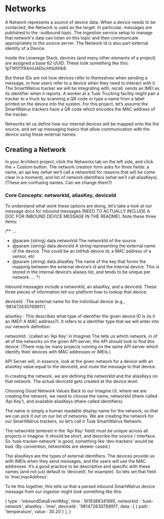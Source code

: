 # Networks

A Network represents a source of device data. When a device needs to be contacted, the Network is used as the target. In particular, messages are published to the <networkId>-outbound topic. The ingestion service setup to manage that network's data can listen on this topic and then communicate appropriately to the source server. The Network Id is also part external identity of a Device.

Inside the Leverege Stack, devices (and many other elements of a project) are assigned a base 62 UUID. These look something like this: 1pTW01YR4mUAEbcHhbXHk8. 

But these IDs are not how devices refer to themselves when sending a message, or how users refer to a device when they need to interact with it. The SmartWalrus tracker we will be integrating with, recall, sends an IMEI as its identifier when it reports. A worker at a Tusk Trucking facility might pair a tracker to a truck by scanning a QR code or type a name from a label printed on the device into the system.  For this project, let’s assume the SmartWalrus trackers have a QR code which encodes the MAC address of the tracker.  

Networks let us define how our internal devices will be mapped onto the the source, and set up messaging topics that allow communication with the device using these external names. 

## Creating a Network
In your Architect project, click the Networks tab on the left side, and click the + Custom button. The network creation form asks for three fields: a name, an api key (what we’ll call a networkId for reasons that will be come clear in a moment), and list of network identifiers (what we’ll call aliasKeys). (These are confusing names. Can we change them?)


### Core Concepts: networkId, aliasKey, deviceId
To understand what work these options are doing, let’s take a look at our message docs for inbound messages (NEED TO ACTUALLY INCLUDE A DOC FOR INBOUND DEVICE MESSAGE IN THE README). Note these three items:


/**
 ...
 * @param {string} data.networkId The networkId of the source
 * @param {string} data.deviceId A string representing the external name of the device. This could be an IotHub device id, a MAC address of a sensor, etc
 * @param {string} data.aliasKey The name of the key that forms the mapping between the external device’s id and the internal device. This is stored in the internal device’s aliases list, and tends to be unique per network.
 ...
 */

Inbound messages include a networkId, an aliasKey, and a deviceId. These three pieces of information tell our platform how to lookup that device:

deviceId : The external name for the individual device (e.g., ‘981472630769911’)

aliasKey : This describes what type of identifier the given device ID is (is it an IMEI? A MAC address?). It refers to a identifier type that we will enter into our network definition.

networkId : (called an ‘Api Key’ in Imagine) The tells us which network, in of all of the networks on the given API server, the API should look to find this device. (There may be many projects running on the same API server which identify their devices with MAC addresses or IMEIs.)

API Server will, in essence, look at the given network for a device with an aliasKey value equal to the deviceId, and route the message to that device. 

In creating the network, we are defining the networkId and the aliasKeys on that network. The actual deviceId gets created at the device level.

Choosing Good Network Values
Back to our Imagine UI, where we are creating the network, we need to choose the name, networkId (there called ‘Api Key’), and available aliasKeys (there called identifiers). 

The name is simply a human readable display name for the network, so that we can pick it out on our list of networks. We are creating the network for our SmartWalrus trackers, so let’s call it Tusk SmartWalrus Network.

The networkId (entered in the ‘Api Key’ field) must be unique across all projects in Imagine. It should be short, and describe the source / interface. So ‘tusk-tracker-network’ is good, something like ‘dev-trackers’ would be bad. (By convention, networkIds are skewer cased.)

The aliasKeys are the types of external identifiers. The devices provide us with IMEIs when they send messages, and the users will use the MAC addresses. It’s a good practice to be descriptive and specific with these names (and not just default to ‘deviceId’, for example). So lets set that field to ‘imei,macAddress’.


To tie this together, this tells us that a parsed inbound SmartWalrus device message from our ingestor might look something like this:



{
  type : 'inboundDataEventMsg',
  time : 1619388341985,
  networkId : 'tusk-network',
  aliasKey : 'imei',
  deviceId : '981472630769911',
  data : [
   { path : 'temperature', value : 30.20 }
  ],
}


